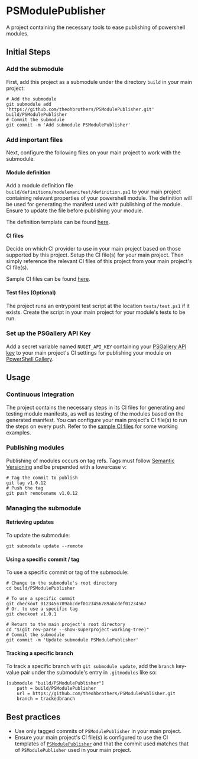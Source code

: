 # PSModulePublisher

A project containing the necessary tools to ease publishing of powershell modules.

## Initial Steps

### Add the submodule

First, add this project as a submodule under the directory `build` in your main project:

```shell
# Add the submodule
git submodule add 'https://github.com/theohbrothers/PSModulePublisher.git' build/PSModulePublisher
# Commit the submodule
git commit -m 'Add submodule PSModulePublisher'
```

### Add important files

Next, configure the following files on your main project to work with the submodule.

#### Module definition

Add a module definition file `build/definitions/modulemanifest/definition.ps1` to your main project containing relevant properties of your powershell module. The definition will be used for generating the manifest used with publishing of the module. Ensure to update the file before publishing your module.

The definition template can be found [here](https://github.com/theohbrothers/PSModulePublisher/blob/master/docs/samples/definitions/modulemanifest/definition.ps1.sample).

#### CI files

Decide on which CI provider to use in your main project based on those supported by this project. Setup the CI file(s) for your main project. Then simply reference the relevant CI files of this project from your main project's CI file(s).

Sample CI files can be found [here](https://github.com/theohbrothers/PSModulePublisher/tree/master/docs/samples/ci).

#### Test files (Optional)

The project runs an entrypoint test script at the location `tests/test.ps1` if it exists. Create the script in your main project for your module's tests to be run.

### Set up the PSGallery API Key

Add a secret variable named `NUGET_API_KEY` containing your [PSGallery API key](https://docs.microsoft.com/en-us/powershell/scripting/gallery/how-to/publishing-packages/publishing-a-package?view=powershell-6#powershell-gallery-account-and-api-key) to your main project's CI settings for publishing your module on [PowerShell Gallery](https://www.powershellgallery.com/).

## Usage

### Continuous Integration

The project contains the necessary steps in its CI files for generating and testing module manifests, as well as testing of the modules based on the generated manifest. You can configure your main project's CI file(s) to run the steps on every push. Refer to the [sample CI files](https://github.com/theohbrothers/PSModulePublisher/tree/master/docs/samples/ci) for some working examples.

### Publishing modules

Publishing of modules occurs on tag refs. Tags must follow [Semantic Versioning](https://semver.org/) and be prepended with a lowercase `v`:

```shell
# Tag the commit to publish
git tag v1.0.12
# Push the tag
git push remotename v1.0.12
```

### Managing the submodule

#### Retrieving updates

To update the submodule:

```shell
git submodule update --remote
```

#### Using a specific commit / tag

To use a specific commit or tag of the submodule:

```shell
# Change to the submodule's root directory
cd build/PSModulePublisher

# To use a specific commit
git checkout 0123456789abcdef0123456789abcdef01234567
# Or, to use a specific tag
git checkout v1.0.1

# Return to the main project's root directory
cd "$(git rev-parse --show-superproject-working-tree)"
# Commit the submodule
git commit -m 'Update submodule PSModulePublisher'
```

#### Tracking a specific branch

To track a specific branch with `git submodule update`, add the `branch` key-value pair under the submodule's entry in `.gitmodules` like so:

```shell
[submodule "build/PSModulePublisher"]
	path = build/PSModulePublisher
	url = https://github.com/theohbrothers/PSModulePublisher.git
	branch = trackedbranch
```

## Best practices

- Use only tagged commits of `PSModulePublisher` in your main project.
- Ensure your main project's CI file(s) is configured to use the CI templates of [`PSModulePublisher`](https://github.com/theohbrothers/PSModulePublisher) and that the commit used matches that of `PSModulePublisher` used in your main project.
